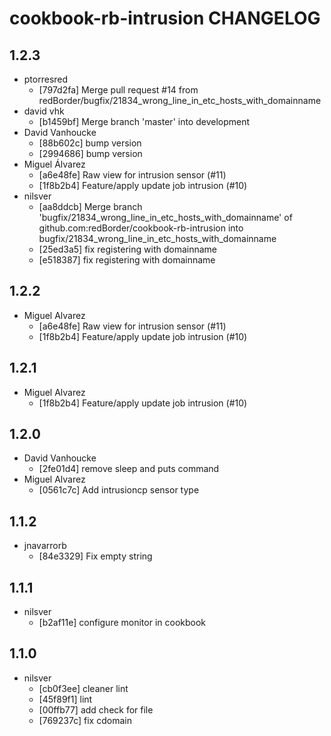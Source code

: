 cookbook-rb-intrusion CHANGELOG
===============

## 1.2.3

  - ptorresred
    - [797d2fa] Merge pull request #14 from redBorder/bugfix/21834_wrong_line_in_etc_hosts_with_domainname
  - david vhk
    - [b1459bf] Merge branch 'master' into development
  - David Vanhoucke
    - [88b602c] bump version
    - [2994686] bump version
  - Miguel Álvarez
    - [a6e48fe] Raw view for intrusion sensor (#11)
    - [1f8b2b4] Feature/apply update job intrusion (#10)
  - nilsver
    - [aa8ddcb] Merge branch 'bugfix/21834_wrong_line_in_etc_hosts_with_domainname' of github.com:redBorder/cookbook-rb-intrusion into bugfix/21834_wrong_line_in_etc_hosts_with_domainname
    - [25ed3a5] fix registering with domainname
    - [e518387] fix registering with domainname

## 1.2.2

  - Miguel Alvarez
    - [a6e48fe] Raw view for intrusion sensor (#11)
    - [1f8b2b4] Feature/apply update job intrusion (#10)

## 1.2.1

  - Miguel Alvarez
    - [1f8b2b4] Feature/apply update job intrusion (#10)

## 1.2.0

  - David Vanhoucke
    - [2fe01d4] remove sleep and puts command
  - Miguel Alvarez
    - [0561c7c] Add intrusioncp sensor type

## 1.1.2

  - jnavarrorb
    - [84e3329] Fix empty string

## 1.1.1

  - nilsver
    - [b2af11e] configure monitor in cookbook

## 1.1.0

  - nilsver
    - [cb0f3ee] cleaner lint
    - [45f89f1] lint
    - [00ffb77] add check for file
    - [769237c] fix cdomain

